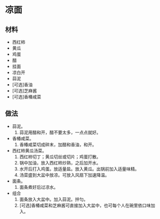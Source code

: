 # 凉面

## 材料

- 西红柿
- 黄瓜
- 鸡蛋
- 醋
- 挂面
- 凉白开
- 蒜泥
- [可选]香油
- [可选]芝麻酱
- [可选]香椿咸菜

## 做法

- 蒜泥。
  1. 蒜泥用醋和开，醋不要太多，一点点就好。
- 香椿咸菜。
  1. 香椿咸菜切成碎末，加醋和香油，和开。
- 西红柿黄瓜汤菜。
  1. 西红柿切丁；黄瓜切丝或切片；鸡蛋打散。
  2. 锅中加油，放入西红柿炒熟，之后加开水。
  3. 水开后打入鸡蛋。放适量盐。放入黄瓜。出锅前加入适量味精。
  4. 汤菜盛到大盆中放凉。可放入风扇下加速降温。
- 面条。
  1. 面条煮好后过凉水。
- 组合
  1. 面条放入大盆中。加入蒜泥。拌匀。
  2. [可选]香椿咸菜和芝麻酱可直接加入大盆中，也可每个人在碗里依口味加入。
